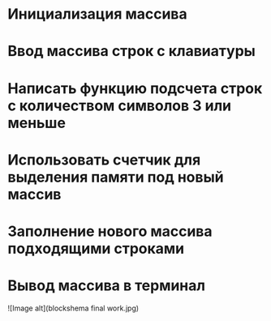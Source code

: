# Инициализация массива


# Ввод массива строк с клавиатуры


# Написать функцию подсчета строк с количеством символов 3 или меньше


# Использовать счетчик для выделения памяти под новый массив


# Заполнение нового массива подходящими строками


# Вывод массива в терминал

![Image alt](blockshema final work.jpg)
